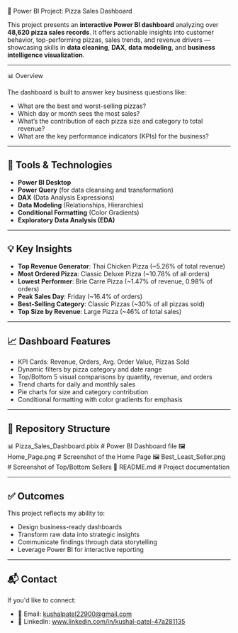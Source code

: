 🍕 Power BI Project: Pizza Sales Dashboard

This project presents an **interactive Power BI dashboard** analyzing over **48,620 pizza sales records**. It offers actionable insights into customer behavior, top-performing pizzas, sales trends, and revenue drivers — showcasing skills in **data cleaning**, **DAX**, **data modeling**, and **business intelligence visualization**.

---

📊 Overview

The dashboard is built to answer key business questions like:

- What are the best and worst-selling pizzas?
- Which day or month sees the most sales?
- What’s the contribution of each pizza size and category to total revenue?
- What are the key performance indicators (KPIs) for the business?

---

## 🧰 Tools & Technologies

- **Power BI Desktop**
- **Power Query** (for data cleansing and transformation)
- **DAX** (Data Analysis Expressions)
- **Data Modeling** (Relationships, Hierarchies)
- **Conditional Formatting** (Color Gradients)
- **Exploratory Data Analysis (EDA)**

---

## 💡 Key Insights

- **Top Revenue Generator**: Thai Chicken Pizza (~5.26% of total revenue)
- **Most Ordered Pizza**: Classic Deluxe Pizza (~10.78% of all orders)
- **Lowest Performer**: Brie Carre Pizza (~1.47% of revenue, 0.98% of orders)
- **Peak Sales Day**: Friday (~16.4% of orders)
- **Best-Selling Category**: Classic Pizzas (~30% of all pizzas sold)
- **Top Size by Revenue**: Large Pizza (~46% of total sales)

---

## 📈 Dashboard Features

- KPI Cards: Revenue, Orders, Avg. Order Value, Pizzas Sold
- Dynamic filters by pizza category and date range
- Top/Bottom 5 visual comparisons by quantity, revenue, and orders
- Trend charts for daily and monthly sales
- Pie charts for size and category contribution
- Conditional formatting with color gradients for emphasis

---

## 📂 Repository Structure


📊 Pizza_Sales_Dashboard.pbix # Power BI Dashboard file
🖼️ Home_Page.png # Screenshot of the Home Page
🖼️ Best_Least_Seller.png # Screenshot of Top/Bottom Sellers
📄 README.md # Project documentation

---

## ✅ Outcomes

This project reflects my ability to:
- Design business-ready dashboards
- Transform raw data into strategic insights
- Communicate findings through data storytelling
- Leverage Power BI for interactive reporting

---

## 📬 Contact

If you'd like to connect:
- 📧 Email: kushalpatel22900@gmail.com
- 💼 LinkedIn: www.linkedin.com/in/kushal-patel-47a281135

